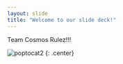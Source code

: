 ```yaml
---
layout: slide
title: "Welcome to our slide deck!"
---
```


Team Cosmos Rulez!!!

![poptocat2](https://octodex.github.com/images/poptocat_v2.png)
{: .center}
